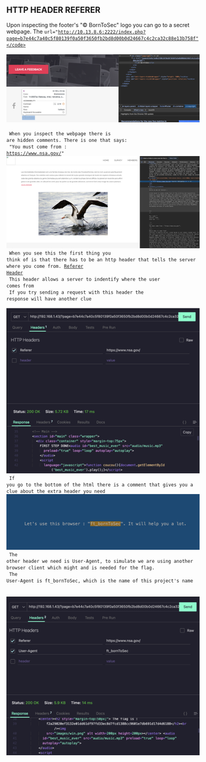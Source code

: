 ## HTTP HEADER REFERER

Upon inspecting the footer's "© BornToSec" logo you can go to a secret webpage. The <code>url="http://10.13.8.6:2222/index.php?page=b7e44c7a40c5f80139f0a50f3650fb2bd8d00b0d24667c4c2ca32c88e13b758f"</code></br>
<img src="./imgs/1.png"></br></br>
When you inspect the webpage there is are hidden comments. There is one that says:</br> "You must come from : https://www.nsa.gov/"
<img src="./imgs/2.png"></br>
When you see this the first thing you think of is that there has to be an http header that tells the server where you come from. [Referer Header](#https://developer.mozilla.org/en-US/docs/Web/HTTP/Headers/Referer)</br>
This header allows a server to indentify where the user comes from</br>
If you try sending a request with this header the response will have another clue</br>
<img src="./imgs/3.png"></br>
If you go to the bottom of the html there is a comment that gives you a clue about the extra header you need
<img src="./imgs/4.png"></br>
The other header we need is User-Agent, to simulate we are using another browser client which might and is needed for the flag.</br>
The User-Agent is ft_bornToSec, which is the name of this project's name
</br>
<img src="./imgs/5.png"></br>